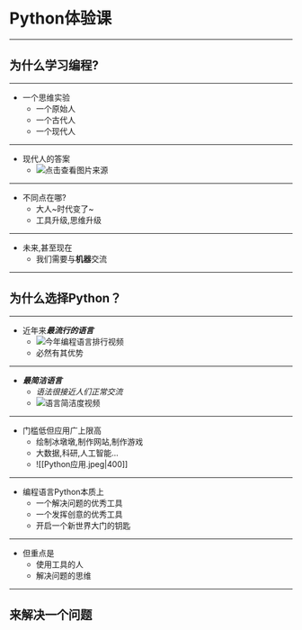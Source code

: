 # Python体验课
---
## 为什么学习编程?
---
* 一个思维实验
	* 一个原始人
	* 一个古代人
	* 一个现代人
  
---
* 现代人的答案
	* ![](https://gimg2.baidu.com/image_search/src=http%3A%2F%2Fdingyue.ws.126.net%2F2022%2F0227%2F4eabf298g00r7xvr5029wc000dw0090g.gif&refer=http%3A%2F%2Fdingyue.ws.126.net&app=2002&size=f9999,10000&q=a80&n=0&g=0n&fmt=auto?sec=1650648689&t=a232c5e37965a8b96b1856edb0621eb6 "点击查看图片来源")
  
---
* 不同点在哪?
	* 大人~时代变了~
	* 工具升级,思维升级

---
* 未来,甚至现在
	* 我们需要与**机器**交流
---
## 为什么选择Python？
---
* 近年来***最流行的语言***
	* ![今年编程语言排行视频](https://www.bilibili.com/video/BV16t4y1B7Ji?share_source=copy_web#t=106.39348)
	* 必然有其优势
---
*  ***最简洁语言***
	* *语法很接近人们正常交流*
	* ![语言简洁度视频](https://www.bilibili.com/video/BV1PK4y137nK)
---
* 门槛低但应用广上限高
	- 绘制冰墩墩,制作网站,制作游戏  
	- 大数据,科研,人工智能... 
	- ![[Python应用.jpeg|400]]
---
- 编程语言Python本质上
	- 一个解决问题的优秀工具
	- 一个发挥创意的优秀工具
	- 开启一个新世界大门的钥匙
---
- 但重点是
	- 使用工具的人
	- 解决问题的思维
---
## 来解决一个问题
